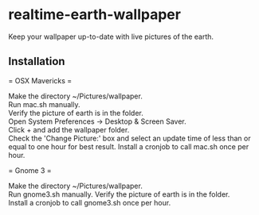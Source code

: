 realtime-earth-wallpaper
========================

Keep your wallpaper up-to-date with live pictures of the earth.


Installation
------------

= OSX Mavericks =

Make the directory ~/Pictures/wallpaper.  
Run mac.sh manually.  
Verify the picture of earth is in the folder.  
Open System Preferences -> Desktop & Screen Saver.  
Click + and add the wallpaper folder.  
Check the 'Change Picture:' box and select an update time of less than or equal to one hour for best result.
Install a cronjob to call mac.sh once per hour.  

= Gnome 3 =

Make the directory ~/Pictures/wallpaper.  
Run gnome3.sh manually.
Verify the picture of earth is in the folder.  
Install a cronjob to call gnome3.sh once per hour.  


